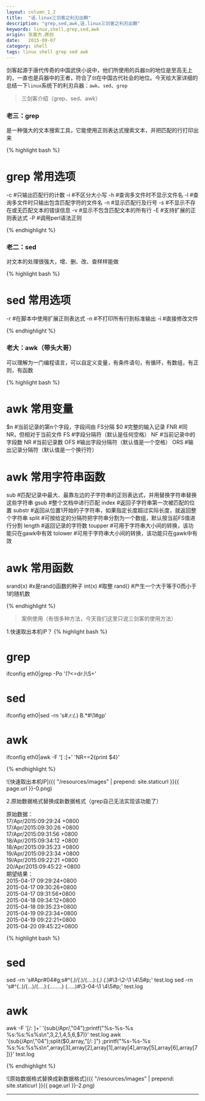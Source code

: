 ```yaml
---
layout: column_1_2
title:  "话.linux三剑客之利刃出鞘"
description: "grep,sed,awk,话.linux三剑客之利刃出鞘"
keywords: linux,shell,grep,sed,awk
origin: 张嘉杰.原创
date:   2015-09-07
category: shell
tags: linux shell grep sed awk
---
```

剑客起源于唐代传奇的中国武侠小说中，他们所使用的兵器`剑`的地位是至高无上的，一直也是兵器中的王者，符合了`剑`在中国古代社会的地位。今天给大家详细的总结一下`linux`系统下的利刃兵器：`awk`、`sed`、`grep`
<!--more-->

> 三剑客介绍（grep、sed、awk）

### 老三：grep

是一种强大的文本搜索工具，它能使用正则表达式搜索文本，并把匹配的行打印出来

{% highlight bash %}
# grep 常用选项
-c #只输出匹配行的计数
-i #不区分大小写
-h #查询多文件时不显示文件名
-l #查询多文件时只输出包含匹配字符的文件名
-n #显示匹配行及行号
-s #不显示不存在或无匹配文本的错误信息
-v #显示不包含匹配文本的所有行
-E #支持扩展的正则表达式
-P #调用perl语法正则

{% endhighlight %}

### 老二：sed

对文本的处理很强大，增、删、改、查样样能做

{% highlight bash %}
# sed 常用选项
-r #在脚本中使用扩展正则表达式
-n #不打印所有行到标准输出
-i #直接修改文件

{% endhighlight %}

### 老大：awk（带头大哥）

可以理解为一门编程语言，可以自定义变量，有条件语句，有循环，有数组，有正则，有函数

{% highlight bash %}
# awk 常用变量
$n	#当前记录的第n个字段，字段间由 FS分隔
$0	#完整的输入记录
FNR	#同NR，但相对于当前文件
FS	#字段分隔符（默认是任何空格）
NF	#当前记录中的字段数
NR	#当前记录数
OFS	#输出字段分隔符（默认值是一个空格）
ORS	#输出记录分隔符（默认值是一个换行符）

# awk 常用字符串函数
sub	#匹配记录中最大、最靠左边的子字符串的正则表达式，并用替换字符串替换这些字符串
gsub	#整个文档中进行匹配
index	#返回子字符串第一次被匹配的位置
substr	#返回从位置1开始的子字符串，如果指定长度超过实际长度，就返回整个字符串
split	#可按给定的分隔符把字符串分割为一个数组，默认按当前FS值进行分割
length	#返回记录的字符数
toupper #可用于字符串大小间的转换，该功能只在gawk中有效
tolower	#可用于字符串大小间的转换，该功能只在gawk中有效

# awk 常用函数
srand(x) #x是rand()函数的种子
int(x)	#取整
rand()	#产生一个大于等于0而小于1的随机数

{% endhighlight %}

> 案例使用（有很多种方法，今天我们这里只说三剑客的使用方法）

1.快速取出本机IP？
{% highlight bash %}
# grep
ifconfig eth0|grep -Po '(?<=dr:)\S+'
# sed 
ifconfig eth0|sed -rn 's#.*r:(.*)  B.*#\1#gp'
# awk 
ifconfig eth0|awk -F '[ :]+' 'NR==2{print $4}'

{% endhighlight %}

![快速取出本机IP]({{ "/resources/images" | prepend: site.staticurl }}{{ page.url }}-0.png)  

2.原始数据格式替换成新数据格式（grep自己无法实现该功能了）

原始数据：  
17/Apr/2015:09:29:24 +0800  
17/Apr/2015:09:30:26 +0800  
17/Apr/2015:09:31:56 +0800  
18/Apr/2015:09:34:12 +0800  
18/Apr/2015:09:35:23 +0800  
19/Apr/2015:09:23:34 +0800  
19/Apr/2015:09:22:21 +0800  
20/Apr/2015:09:45:22 +0800  
期望结果：  
2015-04-17 09:29:24+0800  
2015-04-17 09:30:26+0800  
2015-04-17 09:31:56+0800  
2015-04-18 09:34:12+0800  
2015-04-18 09:35:23+0800  
2015-04-19 09:23:34+0800  
2015-04-19 09:22:21+0800  
2015-04-20 09:45:22+0800  

{% highlight bash %}
# sed 
sed -rn 's#Apr#04#g;s#^(.*)/(.*)/(....):(.*) (.*)#\3-\2-\1 \4\5#p;' test.log
sed -rn 's#^(..)/(...)/(....):(........) (.....)#\3-04-\1 \4\5#p;' test.log
# awk 
awk -F '[/: ]+' '{sub(/Apr/,"04");printf("%s-%s-%s %s:%s:%s%s\n",$3,$2,$1,$4,$5,$6,$7)}' test.log
awk '{sub(/Apr/,"04");split($0,array,"[/: ]") ;printf("%s-%s-%s %s:%s:%s%s\n",array[3],array[2],array[1],array[4],array[5],array[6],array[7])}' test.log

{% endhighlight %}

![原始数据格式替换成新数据格式]({{ "/resources/images" | prepend: site.staticurl }}{{ page.url }}-2.png)  

-----------------------

